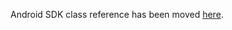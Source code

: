 Android SDK class reference has been moved [here](https://docs.testfairy.com/reference/android/index.html).
